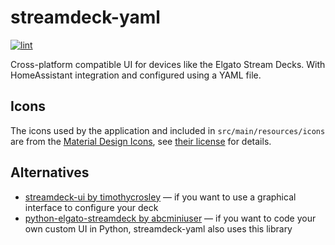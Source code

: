 streamdeck-yaml
===============

[![lint](https://github.com/rookies/streamdeck-yaml/actions/workflows/lint.yml/badge.svg)](https://github.com/rookies/streamdeck-yaml/actions/workflows/lint.yml)

Cross-platform compatible UI for devices like the Elgato Stream Decks. With HomeAssistant
integration and configured using a YAML file.

## Icons
The icons used by the application and included in `src/main/resources/icons` are from the
[Material Design Icons](https://github.com/Templarian/MaterialDesign), see
[their license](https://github.com/Templarian/MaterialDesign/blob/master/LICENSE) for details.

## Alternatives
* [streamdeck-ui by timothycrosley](https://github.com/timothycrosley/streamdeck-ui/) — if you
  want to use a graphical interface to configure your deck
* [python-elgato-streamdeck by abcminiuser](https://github.com/abcminiuser/python-elgato-streamdeck)
  — if you want to code your own custom UI in Python, streamdeck-yaml also uses this library
